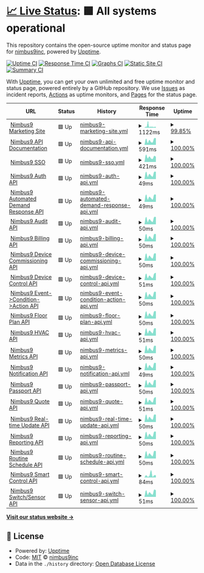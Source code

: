 # [📈 Live Status](https://nimbus9inc.github.io/api-monitor): <!--live status--> **🟩 All systems operational**

This repository contains the open-source uptime monitor and status page for [nimbus9inc](https://nimbus9inc.github.io/api-monitor), powered by [Upptime](https://github.com/upptime/upptime).

[![Uptime CI](https://github.com/nimbus9inc/api-monitor/workflows/Uptime%20CI/badge.svg)](https://github.com/nimbus9inc/api-monitor/actions?query=workflow%3A%22Uptime+CI%22)
[![Response Time CI](https://github.com/nimbus9inc/api-monitor/workflows/Response%20Time%20CI/badge.svg)](https://github.com/nimbus9inc/api-monitor/actions?query=workflow%3A%22Response+Time+CI%22)
[![Graphs CI](https://github.com/nimbus9inc/api-monitor/workflows/Graphs%20CI/badge.svg)](https://github.com/nimbus9inc/api-monitor/actions?query=workflow%3A%22Graphs+CI%22)
[![Static Site CI](https://github.com/nimbus9inc/api-monitor/workflows/Static%20Site%20CI/badge.svg)](https://github.com/nimbus9inc/api-monitor/actions?query=workflow%3A%22Static+Site+CI%22)
[![Summary CI](https://github.com/nimbus9inc/api-monitor/workflows/Summary%20CI/badge.svg)](https://github.com/nimbus9inc/api-monitor/actions?query=workflow%3A%22Summary+CI%22)

With [Upptime](https://upptime.js.org), you can get your own unlimited and free uptime monitor and status page, powered entirely by a GitHub repository. We use [Issues](https://github.com/nimbus9inc/api-monitor/issues) as incident reports, [Actions](https://github.com/nimbus9inc/api-monitor/actions) as uptime monitors, and [Pages](https://nimbus9inc.github.io/api-monitor) for the status page.

<!--start: status pages-->
<!-- This summary is generated by Upptime (https://github.com/upptime/upptime) -->
<!-- Do not edit this manually, your changes will be overwritten -->
<!-- prettier-ignore -->
| URL | Status | History | Response Time | Uptime |
| --- | ------ | ------- | ------------- | ------ |
| <img alt="" src="https://nimbus9.co/wp-content/uploads/2016/09/Widget2-150x150.png" height="13"> [Nimbus9 Marketing Site](https://nimbusnine.co) | 🟩 Up | [nimbus9-marketing-site.yml](https://github.com/nimbus9inc/api-monitor/commits/HEAD/history/nimbus9-marketing-site.yml) | <details><summary><img alt="Response time graph" src="./graphs/nimbus9-marketing-site/response-time-week.png" height="20"> 1122ms</summary><br><a href="https://status.nimbus9.io/history/nimbus9-marketing-site"><img alt="Response time 729" src="https://img.shields.io/endpoint?url=https%3A%2F%2Fraw.githubusercontent.com%2Fnimbus9inc%2Fapi-monitor%2FHEAD%2Fapi%2Fnimbus9-marketing-site%2Fresponse-time.json"></a><br><a href="https://status.nimbus9.io/history/nimbus9-marketing-site"><img alt="24-hour response time 428" src="https://img.shields.io/endpoint?url=https%3A%2F%2Fraw.githubusercontent.com%2Fnimbus9inc%2Fapi-monitor%2FHEAD%2Fapi%2Fnimbus9-marketing-site%2Fresponse-time-day.json"></a><br><a href="https://status.nimbus9.io/history/nimbus9-marketing-site"><img alt="7-day response time 1122" src="https://img.shields.io/endpoint?url=https%3A%2F%2Fraw.githubusercontent.com%2Fnimbus9inc%2Fapi-monitor%2FHEAD%2Fapi%2Fnimbus9-marketing-site%2Fresponse-time-week.json"></a><br><a href="https://status.nimbus9.io/history/nimbus9-marketing-site"><img alt="30-day response time 778" src="https://img.shields.io/endpoint?url=https%3A%2F%2Fraw.githubusercontent.com%2Fnimbus9inc%2Fapi-monitor%2FHEAD%2Fapi%2Fnimbus9-marketing-site%2Fresponse-time-month.json"></a><br><a href="https://status.nimbus9.io/history/nimbus9-marketing-site"><img alt="1-year response time 739" src="https://img.shields.io/endpoint?url=https%3A%2F%2Fraw.githubusercontent.com%2Fnimbus9inc%2Fapi-monitor%2FHEAD%2Fapi%2Fnimbus9-marketing-site%2Fresponse-time-year.json"></a></details> | <details><summary><a href="https://status.nimbus9.io/history/nimbus9-marketing-site">99.85%</a></summary><a href="https://status.nimbus9.io/history/nimbus9-marketing-site"><img alt="All-time uptime 99.58%" src="https://img.shields.io/endpoint?url=https%3A%2F%2Fraw.githubusercontent.com%2Fnimbus9inc%2Fapi-monitor%2FHEAD%2Fapi%2Fnimbus9-marketing-site%2Fuptime.json"></a><br><a href="https://status.nimbus9.io/history/nimbus9-marketing-site"><img alt="24-hour uptime 100.00%" src="https://img.shields.io/endpoint?url=https%3A%2F%2Fraw.githubusercontent.com%2Fnimbus9inc%2Fapi-monitor%2FHEAD%2Fapi%2Fnimbus9-marketing-site%2Fuptime-day.json"></a><br><a href="https://status.nimbus9.io/history/nimbus9-marketing-site"><img alt="7-day uptime 99.85%" src="https://img.shields.io/endpoint?url=https%3A%2F%2Fraw.githubusercontent.com%2Fnimbus9inc%2Fapi-monitor%2FHEAD%2Fapi%2Fnimbus9-marketing-site%2Fuptime-week.json"></a><br><a href="https://status.nimbus9.io/history/nimbus9-marketing-site"><img alt="30-day uptime 99.85%" src="https://img.shields.io/endpoint?url=https%3A%2F%2Fraw.githubusercontent.com%2Fnimbus9inc%2Fapi-monitor%2FHEAD%2Fapi%2Fnimbus9-marketing-site%2Fuptime-month.json"></a><br><a href="https://status.nimbus9.io/history/nimbus9-marketing-site"><img alt="1-year uptime 99.93%" src="https://img.shields.io/endpoint?url=https%3A%2F%2Fraw.githubusercontent.com%2Fnimbus9inc%2Fapi-monitor%2FHEAD%2Fapi%2Fnimbus9-marketing-site%2Fuptime-year.json"></a></details>
| <img alt="" src="https://admin.nimbus9.io/assets/img/nimbus9-logo.svg" height="13"> [Nimbus9 API Documentation](https://api.nimbus9.io) | 🟩 Up | [nimbus9-api-documentation.yml](https://github.com/nimbus9inc/api-monitor/commits/HEAD/history/nimbus9-api-documentation.yml) | <details><summary><img alt="Response time graph" src="./graphs/nimbus9-api-documentation/response-time-week.png" height="20"> 591ms</summary><br><a href="https://status.nimbus9.io/history/nimbus9-api-documentation"><img alt="Response time 741" src="https://img.shields.io/endpoint?url=https%3A%2F%2Fraw.githubusercontent.com%2Fnimbus9inc%2Fapi-monitor%2FHEAD%2Fapi%2Fnimbus9-api-documentation%2Fresponse-time.json"></a><br><a href="https://status.nimbus9.io/history/nimbus9-api-documentation"><img alt="24-hour response time 250" src="https://img.shields.io/endpoint?url=https%3A%2F%2Fraw.githubusercontent.com%2Fnimbus9inc%2Fapi-monitor%2FHEAD%2Fapi%2Fnimbus9-api-documentation%2Fresponse-time-day.json"></a><br><a href="https://status.nimbus9.io/history/nimbus9-api-documentation"><img alt="7-day response time 591" src="https://img.shields.io/endpoint?url=https%3A%2F%2Fraw.githubusercontent.com%2Fnimbus9inc%2Fapi-monitor%2FHEAD%2Fapi%2Fnimbus9-api-documentation%2Fresponse-time-week.json"></a><br><a href="https://status.nimbus9.io/history/nimbus9-api-documentation"><img alt="30-day response time 669" src="https://img.shields.io/endpoint?url=https%3A%2F%2Fraw.githubusercontent.com%2Fnimbus9inc%2Fapi-monitor%2FHEAD%2Fapi%2Fnimbus9-api-documentation%2Fresponse-time-month.json"></a><br><a href="https://status.nimbus9.io/history/nimbus9-api-documentation"><img alt="1-year response time 751" src="https://img.shields.io/endpoint?url=https%3A%2F%2Fraw.githubusercontent.com%2Fnimbus9inc%2Fapi-monitor%2FHEAD%2Fapi%2Fnimbus9-api-documentation%2Fresponse-time-year.json"></a></details> | <details><summary><a href="https://status.nimbus9.io/history/nimbus9-api-documentation">100.00%</a></summary><a href="https://status.nimbus9.io/history/nimbus9-api-documentation"><img alt="All-time uptime 99.89%" src="https://img.shields.io/endpoint?url=https%3A%2F%2Fraw.githubusercontent.com%2Fnimbus9inc%2Fapi-monitor%2FHEAD%2Fapi%2Fnimbus9-api-documentation%2Fuptime.json"></a><br><a href="https://status.nimbus9.io/history/nimbus9-api-documentation"><img alt="24-hour uptime 100.00%" src="https://img.shields.io/endpoint?url=https%3A%2F%2Fraw.githubusercontent.com%2Fnimbus9inc%2Fapi-monitor%2FHEAD%2Fapi%2Fnimbus9-api-documentation%2Fuptime-day.json"></a><br><a href="https://status.nimbus9.io/history/nimbus9-api-documentation"><img alt="7-day uptime 100.00%" src="https://img.shields.io/endpoint?url=https%3A%2F%2Fraw.githubusercontent.com%2Fnimbus9inc%2Fapi-monitor%2FHEAD%2Fapi%2Fnimbus9-api-documentation%2Fuptime-week.json"></a><br><a href="https://status.nimbus9.io/history/nimbus9-api-documentation"><img alt="30-day uptime 100.00%" src="https://img.shields.io/endpoint?url=https%3A%2F%2Fraw.githubusercontent.com%2Fnimbus9inc%2Fapi-monitor%2FHEAD%2Fapi%2Fnimbus9-api-documentation%2Fuptime-month.json"></a><br><a href="https://status.nimbus9.io/history/nimbus9-api-documentation"><img alt="1-year uptime 99.89%" src="https://img.shields.io/endpoint?url=https%3A%2F%2Fraw.githubusercontent.com%2Fnimbus9inc%2Fapi-monitor%2FHEAD%2Fapi%2Fnimbus9-api-documentation%2Fuptime-year.json"></a></details>
| <img alt="" src="https://admin.nimbus9.io/assets/img/nimbus9-logo.svg" height="13"> [Nimbus9 SSO](https://sso.nimbus9.io) | 🟩 Up | [nimbus9-sso.yml](https://github.com/nimbus9inc/api-monitor/commits/HEAD/history/nimbus9-sso.yml) | <details><summary><img alt="Response time graph" src="./graphs/nimbus9-sso/response-time-week.png" height="20"> 421ms</summary><br><a href="https://status.nimbus9.io/history/nimbus9-sso"><img alt="Response time 536" src="https://img.shields.io/endpoint?url=https%3A%2F%2Fraw.githubusercontent.com%2Fnimbus9inc%2Fapi-monitor%2FHEAD%2Fapi%2Fnimbus9-sso%2Fresponse-time.json"></a><br><a href="https://status.nimbus9.io/history/nimbus9-sso"><img alt="24-hour response time 190" src="https://img.shields.io/endpoint?url=https%3A%2F%2Fraw.githubusercontent.com%2Fnimbus9inc%2Fapi-monitor%2FHEAD%2Fapi%2Fnimbus9-sso%2Fresponse-time-day.json"></a><br><a href="https://status.nimbus9.io/history/nimbus9-sso"><img alt="7-day response time 421" src="https://img.shields.io/endpoint?url=https%3A%2F%2Fraw.githubusercontent.com%2Fnimbus9inc%2Fapi-monitor%2FHEAD%2Fapi%2Fnimbus9-sso%2Fresponse-time-week.json"></a><br><a href="https://status.nimbus9.io/history/nimbus9-sso"><img alt="30-day response time 533" src="https://img.shields.io/endpoint?url=https%3A%2F%2Fraw.githubusercontent.com%2Fnimbus9inc%2Fapi-monitor%2FHEAD%2Fapi%2Fnimbus9-sso%2Fresponse-time-month.json"></a><br><a href="https://status.nimbus9.io/history/nimbus9-sso"><img alt="1-year response time 543" src="https://img.shields.io/endpoint?url=https%3A%2F%2Fraw.githubusercontent.com%2Fnimbus9inc%2Fapi-monitor%2FHEAD%2Fapi%2Fnimbus9-sso%2Fresponse-time-year.json"></a></details> | <details><summary><a href="https://status.nimbus9.io/history/nimbus9-sso">100.00%</a></summary><a href="https://status.nimbus9.io/history/nimbus9-sso"><img alt="All-time uptime 99.89%" src="https://img.shields.io/endpoint?url=https%3A%2F%2Fraw.githubusercontent.com%2Fnimbus9inc%2Fapi-monitor%2FHEAD%2Fapi%2Fnimbus9-sso%2Fuptime.json"></a><br><a href="https://status.nimbus9.io/history/nimbus9-sso"><img alt="24-hour uptime 100.00%" src="https://img.shields.io/endpoint?url=https%3A%2F%2Fraw.githubusercontent.com%2Fnimbus9inc%2Fapi-monitor%2FHEAD%2Fapi%2Fnimbus9-sso%2Fuptime-day.json"></a><br><a href="https://status.nimbus9.io/history/nimbus9-sso"><img alt="7-day uptime 100.00%" src="https://img.shields.io/endpoint?url=https%3A%2F%2Fraw.githubusercontent.com%2Fnimbus9inc%2Fapi-monitor%2FHEAD%2Fapi%2Fnimbus9-sso%2Fuptime-week.json"></a><br><a href="https://status.nimbus9.io/history/nimbus9-sso"><img alt="30-day uptime 100.00%" src="https://img.shields.io/endpoint?url=https%3A%2F%2Fraw.githubusercontent.com%2Fnimbus9inc%2Fapi-monitor%2FHEAD%2Fapi%2Fnimbus9-sso%2Fuptime-month.json"></a><br><a href="https://status.nimbus9.io/history/nimbus9-sso"><img alt="1-year uptime 99.89%" src="https://img.shields.io/endpoint?url=https%3A%2F%2Fraw.githubusercontent.com%2Fnimbus9inc%2Fapi-monitor%2FHEAD%2Fapi%2Fnimbus9-sso%2Fuptime-year.json"></a></details>
| <img alt="" src="https://admin.nimbus9.io/assets/img/nimbus9-logo.svg" height="13"> [Nimbus9 Auth API](https://api.nimbus9.io/v2/auth/health) | 🟩 Up | [nimbus9-auth-api.yml](https://github.com/nimbus9inc/api-monitor/commits/HEAD/history/nimbus9-auth-api.yml) | <details><summary><img alt="Response time graph" src="./graphs/nimbus9-auth-api/response-time-week.png" height="20"> 49ms</summary><br><a href="https://status.nimbus9.io/history/nimbus9-auth-api"><img alt="Response time 125" src="https://img.shields.io/endpoint?url=https%3A%2F%2Fraw.githubusercontent.com%2Fnimbus9inc%2Fapi-monitor%2FHEAD%2Fapi%2Fnimbus9-auth-api%2Fresponse-time.json"></a><br><a href="https://status.nimbus9.io/history/nimbus9-auth-api"><img alt="24-hour response time 24" src="https://img.shields.io/endpoint?url=https%3A%2F%2Fraw.githubusercontent.com%2Fnimbus9inc%2Fapi-monitor%2FHEAD%2Fapi%2Fnimbus9-auth-api%2Fresponse-time-day.json"></a><br><a href="https://status.nimbus9.io/history/nimbus9-auth-api"><img alt="7-day response time 49" src="https://img.shields.io/endpoint?url=https%3A%2F%2Fraw.githubusercontent.com%2Fnimbus9inc%2Fapi-monitor%2FHEAD%2Fapi%2Fnimbus9-auth-api%2Fresponse-time-week.json"></a><br><a href="https://status.nimbus9.io/history/nimbus9-auth-api"><img alt="30-day response time 57" src="https://img.shields.io/endpoint?url=https%3A%2F%2Fraw.githubusercontent.com%2Fnimbus9inc%2Fapi-monitor%2FHEAD%2Fapi%2Fnimbus9-auth-api%2Fresponse-time-month.json"></a><br><a href="https://status.nimbus9.io/history/nimbus9-auth-api"><img alt="1-year response time 81" src="https://img.shields.io/endpoint?url=https%3A%2F%2Fraw.githubusercontent.com%2Fnimbus9inc%2Fapi-monitor%2FHEAD%2Fapi%2Fnimbus9-auth-api%2Fresponse-time-year.json"></a></details> | <details><summary><a href="https://status.nimbus9.io/history/nimbus9-auth-api">100.00%</a></summary><a href="https://status.nimbus9.io/history/nimbus9-auth-api"><img alt="All-time uptime 99.89%" src="https://img.shields.io/endpoint?url=https%3A%2F%2Fraw.githubusercontent.com%2Fnimbus9inc%2Fapi-monitor%2FHEAD%2Fapi%2Fnimbus9-auth-api%2Fuptime.json"></a><br><a href="https://status.nimbus9.io/history/nimbus9-auth-api"><img alt="24-hour uptime 100.00%" src="https://img.shields.io/endpoint?url=https%3A%2F%2Fraw.githubusercontent.com%2Fnimbus9inc%2Fapi-monitor%2FHEAD%2Fapi%2Fnimbus9-auth-api%2Fuptime-day.json"></a><br><a href="https://status.nimbus9.io/history/nimbus9-auth-api"><img alt="7-day uptime 100.00%" src="https://img.shields.io/endpoint?url=https%3A%2F%2Fraw.githubusercontent.com%2Fnimbus9inc%2Fapi-monitor%2FHEAD%2Fapi%2Fnimbus9-auth-api%2Fuptime-week.json"></a><br><a href="https://status.nimbus9.io/history/nimbus9-auth-api"><img alt="30-day uptime 100.00%" src="https://img.shields.io/endpoint?url=https%3A%2F%2Fraw.githubusercontent.com%2Fnimbus9inc%2Fapi-monitor%2FHEAD%2Fapi%2Fnimbus9-auth-api%2Fuptime-month.json"></a><br><a href="https://status.nimbus9.io/history/nimbus9-auth-api"><img alt="1-year uptime 99.89%" src="https://img.shields.io/endpoint?url=https%3A%2F%2Fraw.githubusercontent.com%2Fnimbus9inc%2Fapi-monitor%2FHEAD%2Fapi%2Fnimbus9-auth-api%2Fuptime-year.json"></a></details>
| <img alt="" src="https://admin.nimbus9.io/assets/img/nimbus9-logo.svg" height="13"> [Nimbus9 Automated Demand Response API](https://api.nimbus9.io/v2/adr/health) | 🟩 Up | [nimbus9-automated-demand-response-api.yml](https://github.com/nimbus9inc/api-monitor/commits/HEAD/history/nimbus9-automated-demand-response-api.yml) | <details><summary><img alt="Response time graph" src="./graphs/nimbus9-automated-demand-response-api/response-time-week.png" height="20"> 49ms</summary><br><a href="https://status.nimbus9.io/history/nimbus9-automated-demand-response-api"><img alt="Response time 64" src="https://img.shields.io/endpoint?url=https%3A%2F%2Fraw.githubusercontent.com%2Fnimbus9inc%2Fapi-monitor%2FHEAD%2Fapi%2Fnimbus9-automated-demand-response-api%2Fresponse-time.json"></a><br><a href="https://status.nimbus9.io/history/nimbus9-automated-demand-response-api"><img alt="24-hour response time 25" src="https://img.shields.io/endpoint?url=https%3A%2F%2Fraw.githubusercontent.com%2Fnimbus9inc%2Fapi-monitor%2FHEAD%2Fapi%2Fnimbus9-automated-demand-response-api%2Fresponse-time-day.json"></a><br><a href="https://status.nimbus9.io/history/nimbus9-automated-demand-response-api"><img alt="7-day response time 49" src="https://img.shields.io/endpoint?url=https%3A%2F%2Fraw.githubusercontent.com%2Fnimbus9inc%2Fapi-monitor%2FHEAD%2Fapi%2Fnimbus9-automated-demand-response-api%2Fresponse-time-week.json"></a><br><a href="https://status.nimbus9.io/history/nimbus9-automated-demand-response-api"><img alt="30-day response time 57" src="https://img.shields.io/endpoint?url=https%3A%2F%2Fraw.githubusercontent.com%2Fnimbus9inc%2Fapi-monitor%2FHEAD%2Fapi%2Fnimbus9-automated-demand-response-api%2Fresponse-time-month.json"></a><br><a href="https://status.nimbus9.io/history/nimbus9-automated-demand-response-api"><img alt="1-year response time 64" src="https://img.shields.io/endpoint?url=https%3A%2F%2Fraw.githubusercontent.com%2Fnimbus9inc%2Fapi-monitor%2FHEAD%2Fapi%2Fnimbus9-automated-demand-response-api%2Fresponse-time-year.json"></a></details> | <details><summary><a href="https://status.nimbus9.io/history/nimbus9-automated-demand-response-api">100.00%</a></summary><a href="https://status.nimbus9.io/history/nimbus9-automated-demand-response-api"><img alt="All-time uptime 99.89%" src="https://img.shields.io/endpoint?url=https%3A%2F%2Fraw.githubusercontent.com%2Fnimbus9inc%2Fapi-monitor%2FHEAD%2Fapi%2Fnimbus9-automated-demand-response-api%2Fuptime.json"></a><br><a href="https://status.nimbus9.io/history/nimbus9-automated-demand-response-api"><img alt="24-hour uptime 100.00%" src="https://img.shields.io/endpoint?url=https%3A%2F%2Fraw.githubusercontent.com%2Fnimbus9inc%2Fapi-monitor%2FHEAD%2Fapi%2Fnimbus9-automated-demand-response-api%2Fuptime-day.json"></a><br><a href="https://status.nimbus9.io/history/nimbus9-automated-demand-response-api"><img alt="7-day uptime 100.00%" src="https://img.shields.io/endpoint?url=https%3A%2F%2Fraw.githubusercontent.com%2Fnimbus9inc%2Fapi-monitor%2FHEAD%2Fapi%2Fnimbus9-automated-demand-response-api%2Fuptime-week.json"></a><br><a href="https://status.nimbus9.io/history/nimbus9-automated-demand-response-api"><img alt="30-day uptime 100.00%" src="https://img.shields.io/endpoint?url=https%3A%2F%2Fraw.githubusercontent.com%2Fnimbus9inc%2Fapi-monitor%2FHEAD%2Fapi%2Fnimbus9-automated-demand-response-api%2Fuptime-month.json"></a><br><a href="https://status.nimbus9.io/history/nimbus9-automated-demand-response-api"><img alt="1-year uptime 99.89%" src="https://img.shields.io/endpoint?url=https%3A%2F%2Fraw.githubusercontent.com%2Fnimbus9inc%2Fapi-monitor%2FHEAD%2Fapi%2Fnimbus9-automated-demand-response-api%2Fuptime-year.json"></a></details>
| <img alt="" src="https://admin.nimbus9.io/assets/img/nimbus9-logo.svg" height="13"> [Nimbus9 Audit API](https://api.nimbus9.io/v2/audit/health) | 🟩 Up | [nimbus9-audit-api.yml](https://github.com/nimbus9inc/api-monitor/commits/HEAD/history/nimbus9-audit-api.yml) | <details><summary><img alt="Response time graph" src="./graphs/nimbus9-audit-api/response-time-week.png" height="20"> 50ms</summary><br><a href="https://status.nimbus9.io/history/nimbus9-audit-api"><img alt="Response time 64" src="https://img.shields.io/endpoint?url=https%3A%2F%2Fraw.githubusercontent.com%2Fnimbus9inc%2Fapi-monitor%2FHEAD%2Fapi%2Fnimbus9-audit-api%2Fresponse-time.json"></a><br><a href="https://status.nimbus9.io/history/nimbus9-audit-api"><img alt="24-hour response time 25" src="https://img.shields.io/endpoint?url=https%3A%2F%2Fraw.githubusercontent.com%2Fnimbus9inc%2Fapi-monitor%2FHEAD%2Fapi%2Fnimbus9-audit-api%2Fresponse-time-day.json"></a><br><a href="https://status.nimbus9.io/history/nimbus9-audit-api"><img alt="7-day response time 50" src="https://img.shields.io/endpoint?url=https%3A%2F%2Fraw.githubusercontent.com%2Fnimbus9inc%2Fapi-monitor%2FHEAD%2Fapi%2Fnimbus9-audit-api%2Fresponse-time-week.json"></a><br><a href="https://status.nimbus9.io/history/nimbus9-audit-api"><img alt="30-day response time 57" src="https://img.shields.io/endpoint?url=https%3A%2F%2Fraw.githubusercontent.com%2Fnimbus9inc%2Fapi-monitor%2FHEAD%2Fapi%2Fnimbus9-audit-api%2Fresponse-time-month.json"></a><br><a href="https://status.nimbus9.io/history/nimbus9-audit-api"><img alt="1-year response time 64" src="https://img.shields.io/endpoint?url=https%3A%2F%2Fraw.githubusercontent.com%2Fnimbus9inc%2Fapi-monitor%2FHEAD%2Fapi%2Fnimbus9-audit-api%2Fresponse-time-year.json"></a></details> | <details><summary><a href="https://status.nimbus9.io/history/nimbus9-audit-api">100.00%</a></summary><a href="https://status.nimbus9.io/history/nimbus9-audit-api"><img alt="All-time uptime 99.89%" src="https://img.shields.io/endpoint?url=https%3A%2F%2Fraw.githubusercontent.com%2Fnimbus9inc%2Fapi-monitor%2FHEAD%2Fapi%2Fnimbus9-audit-api%2Fuptime.json"></a><br><a href="https://status.nimbus9.io/history/nimbus9-audit-api"><img alt="24-hour uptime 100.00%" src="https://img.shields.io/endpoint?url=https%3A%2F%2Fraw.githubusercontent.com%2Fnimbus9inc%2Fapi-monitor%2FHEAD%2Fapi%2Fnimbus9-audit-api%2Fuptime-day.json"></a><br><a href="https://status.nimbus9.io/history/nimbus9-audit-api"><img alt="7-day uptime 100.00%" src="https://img.shields.io/endpoint?url=https%3A%2F%2Fraw.githubusercontent.com%2Fnimbus9inc%2Fapi-monitor%2FHEAD%2Fapi%2Fnimbus9-audit-api%2Fuptime-week.json"></a><br><a href="https://status.nimbus9.io/history/nimbus9-audit-api"><img alt="30-day uptime 100.00%" src="https://img.shields.io/endpoint?url=https%3A%2F%2Fraw.githubusercontent.com%2Fnimbus9inc%2Fapi-monitor%2FHEAD%2Fapi%2Fnimbus9-audit-api%2Fuptime-month.json"></a><br><a href="https://status.nimbus9.io/history/nimbus9-audit-api"><img alt="1-year uptime 99.89%" src="https://img.shields.io/endpoint?url=https%3A%2F%2Fraw.githubusercontent.com%2Fnimbus9inc%2Fapi-monitor%2FHEAD%2Fapi%2Fnimbus9-audit-api%2Fuptime-year.json"></a></details>
| <img alt="" src="https://admin.nimbus9.io/assets/img/nimbus9-logo.svg" height="13"> [Nimbus9 Billing API](https://api.nimbus9.io/v2/billing/health) | 🟩 Up | [nimbus9-billing-api.yml](https://github.com/nimbus9inc/api-monitor/commits/HEAD/history/nimbus9-billing-api.yml) | <details><summary><img alt="Response time graph" src="./graphs/nimbus9-billing-api/response-time-week.png" height="20"> 50ms</summary><br><a href="https://status.nimbus9.io/history/nimbus9-billing-api"><img alt="Response time 64" src="https://img.shields.io/endpoint?url=https%3A%2F%2Fraw.githubusercontent.com%2Fnimbus9inc%2Fapi-monitor%2FHEAD%2Fapi%2Fnimbus9-billing-api%2Fresponse-time.json"></a><br><a href="https://status.nimbus9.io/history/nimbus9-billing-api"><img alt="24-hour response time 25" src="https://img.shields.io/endpoint?url=https%3A%2F%2Fraw.githubusercontent.com%2Fnimbus9inc%2Fapi-monitor%2FHEAD%2Fapi%2Fnimbus9-billing-api%2Fresponse-time-day.json"></a><br><a href="https://status.nimbus9.io/history/nimbus9-billing-api"><img alt="7-day response time 50" src="https://img.shields.io/endpoint?url=https%3A%2F%2Fraw.githubusercontent.com%2Fnimbus9inc%2Fapi-monitor%2FHEAD%2Fapi%2Fnimbus9-billing-api%2Fresponse-time-week.json"></a><br><a href="https://status.nimbus9.io/history/nimbus9-billing-api"><img alt="30-day response time 57" src="https://img.shields.io/endpoint?url=https%3A%2F%2Fraw.githubusercontent.com%2Fnimbus9inc%2Fapi-monitor%2FHEAD%2Fapi%2Fnimbus9-billing-api%2Fresponse-time-month.json"></a><br><a href="https://status.nimbus9.io/history/nimbus9-billing-api"><img alt="1-year response time 64" src="https://img.shields.io/endpoint?url=https%3A%2F%2Fraw.githubusercontent.com%2Fnimbus9inc%2Fapi-monitor%2FHEAD%2Fapi%2Fnimbus9-billing-api%2Fresponse-time-year.json"></a></details> | <details><summary><a href="https://status.nimbus9.io/history/nimbus9-billing-api">100.00%</a></summary><a href="https://status.nimbus9.io/history/nimbus9-billing-api"><img alt="All-time uptime 99.89%" src="https://img.shields.io/endpoint?url=https%3A%2F%2Fraw.githubusercontent.com%2Fnimbus9inc%2Fapi-monitor%2FHEAD%2Fapi%2Fnimbus9-billing-api%2Fuptime.json"></a><br><a href="https://status.nimbus9.io/history/nimbus9-billing-api"><img alt="24-hour uptime 100.00%" src="https://img.shields.io/endpoint?url=https%3A%2F%2Fraw.githubusercontent.com%2Fnimbus9inc%2Fapi-monitor%2FHEAD%2Fapi%2Fnimbus9-billing-api%2Fuptime-day.json"></a><br><a href="https://status.nimbus9.io/history/nimbus9-billing-api"><img alt="7-day uptime 100.00%" src="https://img.shields.io/endpoint?url=https%3A%2F%2Fraw.githubusercontent.com%2Fnimbus9inc%2Fapi-monitor%2FHEAD%2Fapi%2Fnimbus9-billing-api%2Fuptime-week.json"></a><br><a href="https://status.nimbus9.io/history/nimbus9-billing-api"><img alt="30-day uptime 100.00%" src="https://img.shields.io/endpoint?url=https%3A%2F%2Fraw.githubusercontent.com%2Fnimbus9inc%2Fapi-monitor%2FHEAD%2Fapi%2Fnimbus9-billing-api%2Fuptime-month.json"></a><br><a href="https://status.nimbus9.io/history/nimbus9-billing-api"><img alt="1-year uptime 99.89%" src="https://img.shields.io/endpoint?url=https%3A%2F%2Fraw.githubusercontent.com%2Fnimbus9inc%2Fapi-monitor%2FHEAD%2Fapi%2Fnimbus9-billing-api%2Fuptime-year.json"></a></details>
| <img alt="" src="https://admin.nimbus9.io/assets/img/nimbus9-logo.svg" height="13"> [Nimbus9 Device Commissioning API](https://api.nimbus9.io/v2/commission/health) | 🟩 Up | [nimbus9-device-commissioning-api.yml](https://github.com/nimbus9inc/api-monitor/commits/HEAD/history/nimbus9-device-commissioning-api.yml) | <details><summary><img alt="Response time graph" src="./graphs/nimbus9-device-commissioning-api/response-time-week.png" height="20"> 50ms</summary><br><a href="https://status.nimbus9.io/history/nimbus9-device-commissioning-api"><img alt="Response time 64" src="https://img.shields.io/endpoint?url=https%3A%2F%2Fraw.githubusercontent.com%2Fnimbus9inc%2Fapi-monitor%2FHEAD%2Fapi%2Fnimbus9-device-commissioning-api%2Fresponse-time.json"></a><br><a href="https://status.nimbus9.io/history/nimbus9-device-commissioning-api"><img alt="24-hour response time 27" src="https://img.shields.io/endpoint?url=https%3A%2F%2Fraw.githubusercontent.com%2Fnimbus9inc%2Fapi-monitor%2FHEAD%2Fapi%2Fnimbus9-device-commissioning-api%2Fresponse-time-day.json"></a><br><a href="https://status.nimbus9.io/history/nimbus9-device-commissioning-api"><img alt="7-day response time 50" src="https://img.shields.io/endpoint?url=https%3A%2F%2Fraw.githubusercontent.com%2Fnimbus9inc%2Fapi-monitor%2FHEAD%2Fapi%2Fnimbus9-device-commissioning-api%2Fresponse-time-week.json"></a><br><a href="https://status.nimbus9.io/history/nimbus9-device-commissioning-api"><img alt="30-day response time 57" src="https://img.shields.io/endpoint?url=https%3A%2F%2Fraw.githubusercontent.com%2Fnimbus9inc%2Fapi-monitor%2FHEAD%2Fapi%2Fnimbus9-device-commissioning-api%2Fresponse-time-month.json"></a><br><a href="https://status.nimbus9.io/history/nimbus9-device-commissioning-api"><img alt="1-year response time 64" src="https://img.shields.io/endpoint?url=https%3A%2F%2Fraw.githubusercontent.com%2Fnimbus9inc%2Fapi-monitor%2FHEAD%2Fapi%2Fnimbus9-device-commissioning-api%2Fresponse-time-year.json"></a></details> | <details><summary><a href="https://status.nimbus9.io/history/nimbus9-device-commissioning-api">100.00%</a></summary><a href="https://status.nimbus9.io/history/nimbus9-device-commissioning-api"><img alt="All-time uptime 99.89%" src="https://img.shields.io/endpoint?url=https%3A%2F%2Fraw.githubusercontent.com%2Fnimbus9inc%2Fapi-monitor%2FHEAD%2Fapi%2Fnimbus9-device-commissioning-api%2Fuptime.json"></a><br><a href="https://status.nimbus9.io/history/nimbus9-device-commissioning-api"><img alt="24-hour uptime 100.00%" src="https://img.shields.io/endpoint?url=https%3A%2F%2Fraw.githubusercontent.com%2Fnimbus9inc%2Fapi-monitor%2FHEAD%2Fapi%2Fnimbus9-device-commissioning-api%2Fuptime-day.json"></a><br><a href="https://status.nimbus9.io/history/nimbus9-device-commissioning-api"><img alt="7-day uptime 100.00%" src="https://img.shields.io/endpoint?url=https%3A%2F%2Fraw.githubusercontent.com%2Fnimbus9inc%2Fapi-monitor%2FHEAD%2Fapi%2Fnimbus9-device-commissioning-api%2Fuptime-week.json"></a><br><a href="https://status.nimbus9.io/history/nimbus9-device-commissioning-api"><img alt="30-day uptime 100.00%" src="https://img.shields.io/endpoint?url=https%3A%2F%2Fraw.githubusercontent.com%2Fnimbus9inc%2Fapi-monitor%2FHEAD%2Fapi%2Fnimbus9-device-commissioning-api%2Fuptime-month.json"></a><br><a href="https://status.nimbus9.io/history/nimbus9-device-commissioning-api"><img alt="1-year uptime 99.89%" src="https://img.shields.io/endpoint?url=https%3A%2F%2Fraw.githubusercontent.com%2Fnimbus9inc%2Fapi-monitor%2FHEAD%2Fapi%2Fnimbus9-device-commissioning-api%2Fuptime-year.json"></a></details>
| <img alt="" src="https://admin.nimbus9.io/assets/img/nimbus9-logo.svg" height="13"> [Nimbus9 Device Control API](https://api.nimbus9.io/v2/control/health) | 🟩 Up | [nimbus9-device-control-api.yml](https://github.com/nimbus9inc/api-monitor/commits/HEAD/history/nimbus9-device-control-api.yml) | <details><summary><img alt="Response time graph" src="./graphs/nimbus9-device-control-api/response-time-week.png" height="20"> 51ms</summary><br><a href="https://status.nimbus9.io/history/nimbus9-device-control-api"><img alt="Response time 64" src="https://img.shields.io/endpoint?url=https%3A%2F%2Fraw.githubusercontent.com%2Fnimbus9inc%2Fapi-monitor%2FHEAD%2Fapi%2Fnimbus9-device-control-api%2Fresponse-time.json"></a><br><a href="https://status.nimbus9.io/history/nimbus9-device-control-api"><img alt="24-hour response time 24" src="https://img.shields.io/endpoint?url=https%3A%2F%2Fraw.githubusercontent.com%2Fnimbus9inc%2Fapi-monitor%2FHEAD%2Fapi%2Fnimbus9-device-control-api%2Fresponse-time-day.json"></a><br><a href="https://status.nimbus9.io/history/nimbus9-device-control-api"><img alt="7-day response time 51" src="https://img.shields.io/endpoint?url=https%3A%2F%2Fraw.githubusercontent.com%2Fnimbus9inc%2Fapi-monitor%2FHEAD%2Fapi%2Fnimbus9-device-control-api%2Fresponse-time-week.json"></a><br><a href="https://status.nimbus9.io/history/nimbus9-device-control-api"><img alt="30-day response time 57" src="https://img.shields.io/endpoint?url=https%3A%2F%2Fraw.githubusercontent.com%2Fnimbus9inc%2Fapi-monitor%2FHEAD%2Fapi%2Fnimbus9-device-control-api%2Fresponse-time-month.json"></a><br><a href="https://status.nimbus9.io/history/nimbus9-device-control-api"><img alt="1-year response time 64" src="https://img.shields.io/endpoint?url=https%3A%2F%2Fraw.githubusercontent.com%2Fnimbus9inc%2Fapi-monitor%2FHEAD%2Fapi%2Fnimbus9-device-control-api%2Fresponse-time-year.json"></a></details> | <details><summary><a href="https://status.nimbus9.io/history/nimbus9-device-control-api">100.00%</a></summary><a href="https://status.nimbus9.io/history/nimbus9-device-control-api"><img alt="All-time uptime 99.89%" src="https://img.shields.io/endpoint?url=https%3A%2F%2Fraw.githubusercontent.com%2Fnimbus9inc%2Fapi-monitor%2FHEAD%2Fapi%2Fnimbus9-device-control-api%2Fuptime.json"></a><br><a href="https://status.nimbus9.io/history/nimbus9-device-control-api"><img alt="24-hour uptime 100.00%" src="https://img.shields.io/endpoint?url=https%3A%2F%2Fraw.githubusercontent.com%2Fnimbus9inc%2Fapi-monitor%2FHEAD%2Fapi%2Fnimbus9-device-control-api%2Fuptime-day.json"></a><br><a href="https://status.nimbus9.io/history/nimbus9-device-control-api"><img alt="7-day uptime 100.00%" src="https://img.shields.io/endpoint?url=https%3A%2F%2Fraw.githubusercontent.com%2Fnimbus9inc%2Fapi-monitor%2FHEAD%2Fapi%2Fnimbus9-device-control-api%2Fuptime-week.json"></a><br><a href="https://status.nimbus9.io/history/nimbus9-device-control-api"><img alt="30-day uptime 100.00%" src="https://img.shields.io/endpoint?url=https%3A%2F%2Fraw.githubusercontent.com%2Fnimbus9inc%2Fapi-monitor%2FHEAD%2Fapi%2Fnimbus9-device-control-api%2Fuptime-month.json"></a><br><a href="https://status.nimbus9.io/history/nimbus9-device-control-api"><img alt="1-year uptime 99.89%" src="https://img.shields.io/endpoint?url=https%3A%2F%2Fraw.githubusercontent.com%2Fnimbus9inc%2Fapi-monitor%2FHEAD%2Fapi%2Fnimbus9-device-control-api%2Fuptime-year.json"></a></details>
| <img alt="" src="https://admin.nimbus9.io/assets/img/nimbus9-logo.svg" height="13"> [Nimbus9 Event->Condition->Action API](https://api.nimbus9.io/v2/eca/health) | 🟩 Up | [nimbus9-event-condition-action-api.yml](https://github.com/nimbus9inc/api-monitor/commits/HEAD/history/nimbus9-event-condition-action-api.yml) | <details><summary><img alt="Response time graph" src="./graphs/nimbus9-event-condition-action-api/response-time-week.png" height="20"> 50ms</summary><br><a href="https://status.nimbus9.io/history/nimbus9-event-condition-action-api"><img alt="Response time 64" src="https://img.shields.io/endpoint?url=https%3A%2F%2Fraw.githubusercontent.com%2Fnimbus9inc%2Fapi-monitor%2FHEAD%2Fapi%2Fnimbus9-event-condition-action-api%2Fresponse-time.json"></a><br><a href="https://status.nimbus9.io/history/nimbus9-event-condition-action-api"><img alt="24-hour response time 25" src="https://img.shields.io/endpoint?url=https%3A%2F%2Fraw.githubusercontent.com%2Fnimbus9inc%2Fapi-monitor%2FHEAD%2Fapi%2Fnimbus9-event-condition-action-api%2Fresponse-time-day.json"></a><br><a href="https://status.nimbus9.io/history/nimbus9-event-condition-action-api"><img alt="7-day response time 50" src="https://img.shields.io/endpoint?url=https%3A%2F%2Fraw.githubusercontent.com%2Fnimbus9inc%2Fapi-monitor%2FHEAD%2Fapi%2Fnimbus9-event-condition-action-api%2Fresponse-time-week.json"></a><br><a href="https://status.nimbus9.io/history/nimbus9-event-condition-action-api"><img alt="30-day response time 57" src="https://img.shields.io/endpoint?url=https%3A%2F%2Fraw.githubusercontent.com%2Fnimbus9inc%2Fapi-monitor%2FHEAD%2Fapi%2Fnimbus9-event-condition-action-api%2Fresponse-time-month.json"></a><br><a href="https://status.nimbus9.io/history/nimbus9-event-condition-action-api"><img alt="1-year response time 64" src="https://img.shields.io/endpoint?url=https%3A%2F%2Fraw.githubusercontent.com%2Fnimbus9inc%2Fapi-monitor%2FHEAD%2Fapi%2Fnimbus9-event-condition-action-api%2Fresponse-time-year.json"></a></details> | <details><summary><a href="https://status.nimbus9.io/history/nimbus9-event-condition-action-api">100.00%</a></summary><a href="https://status.nimbus9.io/history/nimbus9-event-condition-action-api"><img alt="All-time uptime 99.89%" src="https://img.shields.io/endpoint?url=https%3A%2F%2Fraw.githubusercontent.com%2Fnimbus9inc%2Fapi-monitor%2FHEAD%2Fapi%2Fnimbus9-event-condition-action-api%2Fuptime.json"></a><br><a href="https://status.nimbus9.io/history/nimbus9-event-condition-action-api"><img alt="24-hour uptime 100.00%" src="https://img.shields.io/endpoint?url=https%3A%2F%2Fraw.githubusercontent.com%2Fnimbus9inc%2Fapi-monitor%2FHEAD%2Fapi%2Fnimbus9-event-condition-action-api%2Fuptime-day.json"></a><br><a href="https://status.nimbus9.io/history/nimbus9-event-condition-action-api"><img alt="7-day uptime 100.00%" src="https://img.shields.io/endpoint?url=https%3A%2F%2Fraw.githubusercontent.com%2Fnimbus9inc%2Fapi-monitor%2FHEAD%2Fapi%2Fnimbus9-event-condition-action-api%2Fuptime-week.json"></a><br><a href="https://status.nimbus9.io/history/nimbus9-event-condition-action-api"><img alt="30-day uptime 100.00%" src="https://img.shields.io/endpoint?url=https%3A%2F%2Fraw.githubusercontent.com%2Fnimbus9inc%2Fapi-monitor%2FHEAD%2Fapi%2Fnimbus9-event-condition-action-api%2Fuptime-month.json"></a><br><a href="https://status.nimbus9.io/history/nimbus9-event-condition-action-api"><img alt="1-year uptime 99.89%" src="https://img.shields.io/endpoint?url=https%3A%2F%2Fraw.githubusercontent.com%2Fnimbus9inc%2Fapi-monitor%2FHEAD%2Fapi%2Fnimbus9-event-condition-action-api%2Fuptime-year.json"></a></details>
| <img alt="" src="https://admin.nimbus9.io/assets/img/nimbus9-logo.svg" height="13"> [Nimbus9 Floor Plan API](https://api.nimbus9.io/v2/floor-plan/health) | 🟩 Up | [nimbus9-floor-plan-api.yml](https://github.com/nimbus9inc/api-monitor/commits/HEAD/history/nimbus9-floor-plan-api.yml) | <details><summary><img alt="Response time graph" src="./graphs/nimbus9-floor-plan-api/response-time-week.png" height="20"> 50ms</summary><br><a href="https://status.nimbus9.io/history/nimbus9-floor-plan-api"><img alt="Response time 64" src="https://img.shields.io/endpoint?url=https%3A%2F%2Fraw.githubusercontent.com%2Fnimbus9inc%2Fapi-monitor%2FHEAD%2Fapi%2Fnimbus9-floor-plan-api%2Fresponse-time.json"></a><br><a href="https://status.nimbus9.io/history/nimbus9-floor-plan-api"><img alt="24-hour response time 25" src="https://img.shields.io/endpoint?url=https%3A%2F%2Fraw.githubusercontent.com%2Fnimbus9inc%2Fapi-monitor%2FHEAD%2Fapi%2Fnimbus9-floor-plan-api%2Fresponse-time-day.json"></a><br><a href="https://status.nimbus9.io/history/nimbus9-floor-plan-api"><img alt="7-day response time 50" src="https://img.shields.io/endpoint?url=https%3A%2F%2Fraw.githubusercontent.com%2Fnimbus9inc%2Fapi-monitor%2FHEAD%2Fapi%2Fnimbus9-floor-plan-api%2Fresponse-time-week.json"></a><br><a href="https://status.nimbus9.io/history/nimbus9-floor-plan-api"><img alt="30-day response time 57" src="https://img.shields.io/endpoint?url=https%3A%2F%2Fraw.githubusercontent.com%2Fnimbus9inc%2Fapi-monitor%2FHEAD%2Fapi%2Fnimbus9-floor-plan-api%2Fresponse-time-month.json"></a><br><a href="https://status.nimbus9.io/history/nimbus9-floor-plan-api"><img alt="1-year response time 64" src="https://img.shields.io/endpoint?url=https%3A%2F%2Fraw.githubusercontent.com%2Fnimbus9inc%2Fapi-monitor%2FHEAD%2Fapi%2Fnimbus9-floor-plan-api%2Fresponse-time-year.json"></a></details> | <details><summary><a href="https://status.nimbus9.io/history/nimbus9-floor-plan-api">100.00%</a></summary><a href="https://status.nimbus9.io/history/nimbus9-floor-plan-api"><img alt="All-time uptime 99.89%" src="https://img.shields.io/endpoint?url=https%3A%2F%2Fraw.githubusercontent.com%2Fnimbus9inc%2Fapi-monitor%2FHEAD%2Fapi%2Fnimbus9-floor-plan-api%2Fuptime.json"></a><br><a href="https://status.nimbus9.io/history/nimbus9-floor-plan-api"><img alt="24-hour uptime 100.00%" src="https://img.shields.io/endpoint?url=https%3A%2F%2Fraw.githubusercontent.com%2Fnimbus9inc%2Fapi-monitor%2FHEAD%2Fapi%2Fnimbus9-floor-plan-api%2Fuptime-day.json"></a><br><a href="https://status.nimbus9.io/history/nimbus9-floor-plan-api"><img alt="7-day uptime 100.00%" src="https://img.shields.io/endpoint?url=https%3A%2F%2Fraw.githubusercontent.com%2Fnimbus9inc%2Fapi-monitor%2FHEAD%2Fapi%2Fnimbus9-floor-plan-api%2Fuptime-week.json"></a><br><a href="https://status.nimbus9.io/history/nimbus9-floor-plan-api"><img alt="30-day uptime 100.00%" src="https://img.shields.io/endpoint?url=https%3A%2F%2Fraw.githubusercontent.com%2Fnimbus9inc%2Fapi-monitor%2FHEAD%2Fapi%2Fnimbus9-floor-plan-api%2Fuptime-month.json"></a><br><a href="https://status.nimbus9.io/history/nimbus9-floor-plan-api"><img alt="1-year uptime 99.89%" src="https://img.shields.io/endpoint?url=https%3A%2F%2Fraw.githubusercontent.com%2Fnimbus9inc%2Fapi-monitor%2FHEAD%2Fapi%2Fnimbus9-floor-plan-api%2Fuptime-year.json"></a></details>
| <img alt="" src="https://admin.nimbus9.io/assets/img/nimbus9-logo.svg" height="13"> [Nimbus9 HVAC API](https://api.nimbus9.io/v2/hvac/health) | 🟩 Up | [nimbus9-hvac-api.yml](https://github.com/nimbus9inc/api-monitor/commits/HEAD/history/nimbus9-hvac-api.yml) | <details><summary><img alt="Response time graph" src="./graphs/nimbus9-hvac-api/response-time-week.png" height="20"> 51ms</summary><br><a href="https://status.nimbus9.io/history/nimbus9-hvac-api"><img alt="Response time 64" src="https://img.shields.io/endpoint?url=https%3A%2F%2Fraw.githubusercontent.com%2Fnimbus9inc%2Fapi-monitor%2FHEAD%2Fapi%2Fnimbus9-hvac-api%2Fresponse-time.json"></a><br><a href="https://status.nimbus9.io/history/nimbus9-hvac-api"><img alt="24-hour response time 26" src="https://img.shields.io/endpoint?url=https%3A%2F%2Fraw.githubusercontent.com%2Fnimbus9inc%2Fapi-monitor%2FHEAD%2Fapi%2Fnimbus9-hvac-api%2Fresponse-time-day.json"></a><br><a href="https://status.nimbus9.io/history/nimbus9-hvac-api"><img alt="7-day response time 51" src="https://img.shields.io/endpoint?url=https%3A%2F%2Fraw.githubusercontent.com%2Fnimbus9inc%2Fapi-monitor%2FHEAD%2Fapi%2Fnimbus9-hvac-api%2Fresponse-time-week.json"></a><br><a href="https://status.nimbus9.io/history/nimbus9-hvac-api"><img alt="30-day response time 57" src="https://img.shields.io/endpoint?url=https%3A%2F%2Fraw.githubusercontent.com%2Fnimbus9inc%2Fapi-monitor%2FHEAD%2Fapi%2Fnimbus9-hvac-api%2Fresponse-time-month.json"></a><br><a href="https://status.nimbus9.io/history/nimbus9-hvac-api"><img alt="1-year response time 64" src="https://img.shields.io/endpoint?url=https%3A%2F%2Fraw.githubusercontent.com%2Fnimbus9inc%2Fapi-monitor%2FHEAD%2Fapi%2Fnimbus9-hvac-api%2Fresponse-time-year.json"></a></details> | <details><summary><a href="https://status.nimbus9.io/history/nimbus9-hvac-api">100.00%</a></summary><a href="https://status.nimbus9.io/history/nimbus9-hvac-api"><img alt="All-time uptime 99.89%" src="https://img.shields.io/endpoint?url=https%3A%2F%2Fraw.githubusercontent.com%2Fnimbus9inc%2Fapi-monitor%2FHEAD%2Fapi%2Fnimbus9-hvac-api%2Fuptime.json"></a><br><a href="https://status.nimbus9.io/history/nimbus9-hvac-api"><img alt="24-hour uptime 100.00%" src="https://img.shields.io/endpoint?url=https%3A%2F%2Fraw.githubusercontent.com%2Fnimbus9inc%2Fapi-monitor%2FHEAD%2Fapi%2Fnimbus9-hvac-api%2Fuptime-day.json"></a><br><a href="https://status.nimbus9.io/history/nimbus9-hvac-api"><img alt="7-day uptime 100.00%" src="https://img.shields.io/endpoint?url=https%3A%2F%2Fraw.githubusercontent.com%2Fnimbus9inc%2Fapi-monitor%2FHEAD%2Fapi%2Fnimbus9-hvac-api%2Fuptime-week.json"></a><br><a href="https://status.nimbus9.io/history/nimbus9-hvac-api"><img alt="30-day uptime 100.00%" src="https://img.shields.io/endpoint?url=https%3A%2F%2Fraw.githubusercontent.com%2Fnimbus9inc%2Fapi-monitor%2FHEAD%2Fapi%2Fnimbus9-hvac-api%2Fuptime-month.json"></a><br><a href="https://status.nimbus9.io/history/nimbus9-hvac-api"><img alt="1-year uptime 99.89%" src="https://img.shields.io/endpoint?url=https%3A%2F%2Fraw.githubusercontent.com%2Fnimbus9inc%2Fapi-monitor%2FHEAD%2Fapi%2Fnimbus9-hvac-api%2Fuptime-year.json"></a></details>
| <img alt="" src="https://admin.nimbus9.io/assets/img/nimbus9-logo.svg" height="13"> [Nimbus9 Metrics API](https://api.nimbus9.io/v2/metrics/health) | 🟩 Up | [nimbus9-metrics-api.yml](https://github.com/nimbus9inc/api-monitor/commits/HEAD/history/nimbus9-metrics-api.yml) | <details><summary><img alt="Response time graph" src="./graphs/nimbus9-metrics-api/response-time-week.png" height="20"> 50ms</summary><br><a href="https://status.nimbus9.io/history/nimbus9-metrics-api"><img alt="Response time 64" src="https://img.shields.io/endpoint?url=https%3A%2F%2Fraw.githubusercontent.com%2Fnimbus9inc%2Fapi-monitor%2FHEAD%2Fapi%2Fnimbus9-metrics-api%2Fresponse-time.json"></a><br><a href="https://status.nimbus9.io/history/nimbus9-metrics-api"><img alt="24-hour response time 25" src="https://img.shields.io/endpoint?url=https%3A%2F%2Fraw.githubusercontent.com%2Fnimbus9inc%2Fapi-monitor%2FHEAD%2Fapi%2Fnimbus9-metrics-api%2Fresponse-time-day.json"></a><br><a href="https://status.nimbus9.io/history/nimbus9-metrics-api"><img alt="7-day response time 50" src="https://img.shields.io/endpoint?url=https%3A%2F%2Fraw.githubusercontent.com%2Fnimbus9inc%2Fapi-monitor%2FHEAD%2Fapi%2Fnimbus9-metrics-api%2Fresponse-time-week.json"></a><br><a href="https://status.nimbus9.io/history/nimbus9-metrics-api"><img alt="30-day response time 57" src="https://img.shields.io/endpoint?url=https%3A%2F%2Fraw.githubusercontent.com%2Fnimbus9inc%2Fapi-monitor%2FHEAD%2Fapi%2Fnimbus9-metrics-api%2Fresponse-time-month.json"></a><br><a href="https://status.nimbus9.io/history/nimbus9-metrics-api"><img alt="1-year response time 64" src="https://img.shields.io/endpoint?url=https%3A%2F%2Fraw.githubusercontent.com%2Fnimbus9inc%2Fapi-monitor%2FHEAD%2Fapi%2Fnimbus9-metrics-api%2Fresponse-time-year.json"></a></details> | <details><summary><a href="https://status.nimbus9.io/history/nimbus9-metrics-api">100.00%</a></summary><a href="https://status.nimbus9.io/history/nimbus9-metrics-api"><img alt="All-time uptime 99.89%" src="https://img.shields.io/endpoint?url=https%3A%2F%2Fraw.githubusercontent.com%2Fnimbus9inc%2Fapi-monitor%2FHEAD%2Fapi%2Fnimbus9-metrics-api%2Fuptime.json"></a><br><a href="https://status.nimbus9.io/history/nimbus9-metrics-api"><img alt="24-hour uptime 100.00%" src="https://img.shields.io/endpoint?url=https%3A%2F%2Fraw.githubusercontent.com%2Fnimbus9inc%2Fapi-monitor%2FHEAD%2Fapi%2Fnimbus9-metrics-api%2Fuptime-day.json"></a><br><a href="https://status.nimbus9.io/history/nimbus9-metrics-api"><img alt="7-day uptime 100.00%" src="https://img.shields.io/endpoint?url=https%3A%2F%2Fraw.githubusercontent.com%2Fnimbus9inc%2Fapi-monitor%2FHEAD%2Fapi%2Fnimbus9-metrics-api%2Fuptime-week.json"></a><br><a href="https://status.nimbus9.io/history/nimbus9-metrics-api"><img alt="30-day uptime 100.00%" src="https://img.shields.io/endpoint?url=https%3A%2F%2Fraw.githubusercontent.com%2Fnimbus9inc%2Fapi-monitor%2FHEAD%2Fapi%2Fnimbus9-metrics-api%2Fuptime-month.json"></a><br><a href="https://status.nimbus9.io/history/nimbus9-metrics-api"><img alt="1-year uptime 99.89%" src="https://img.shields.io/endpoint?url=https%3A%2F%2Fraw.githubusercontent.com%2Fnimbus9inc%2Fapi-monitor%2FHEAD%2Fapi%2Fnimbus9-metrics-api%2Fuptime-year.json"></a></details>
| <img alt="" src="https://admin.nimbus9.io/assets/img/nimbus9-logo.svg" height="13"> [Nimbus9 Notification API](https://api.nimbus9.io/v2/notification/health) | 🟩 Up | [nimbus9-notification-api.yml](https://github.com/nimbus9inc/api-monitor/commits/HEAD/history/nimbus9-notification-api.yml) | <details><summary><img alt="Response time graph" src="./graphs/nimbus9-notification-api/response-time-week.png" height="20"> 49ms</summary><br><a href="https://status.nimbus9.io/history/nimbus9-notification-api"><img alt="Response time 64" src="https://img.shields.io/endpoint?url=https%3A%2F%2Fraw.githubusercontent.com%2Fnimbus9inc%2Fapi-monitor%2FHEAD%2Fapi%2Fnimbus9-notification-api%2Fresponse-time.json"></a><br><a href="https://status.nimbus9.io/history/nimbus9-notification-api"><img alt="24-hour response time 26" src="https://img.shields.io/endpoint?url=https%3A%2F%2Fraw.githubusercontent.com%2Fnimbus9inc%2Fapi-monitor%2FHEAD%2Fapi%2Fnimbus9-notification-api%2Fresponse-time-day.json"></a><br><a href="https://status.nimbus9.io/history/nimbus9-notification-api"><img alt="7-day response time 49" src="https://img.shields.io/endpoint?url=https%3A%2F%2Fraw.githubusercontent.com%2Fnimbus9inc%2Fapi-monitor%2FHEAD%2Fapi%2Fnimbus9-notification-api%2Fresponse-time-week.json"></a><br><a href="https://status.nimbus9.io/history/nimbus9-notification-api"><img alt="30-day response time 57" src="https://img.shields.io/endpoint?url=https%3A%2F%2Fraw.githubusercontent.com%2Fnimbus9inc%2Fapi-monitor%2FHEAD%2Fapi%2Fnimbus9-notification-api%2Fresponse-time-month.json"></a><br><a href="https://status.nimbus9.io/history/nimbus9-notification-api"><img alt="1-year response time 64" src="https://img.shields.io/endpoint?url=https%3A%2F%2Fraw.githubusercontent.com%2Fnimbus9inc%2Fapi-monitor%2FHEAD%2Fapi%2Fnimbus9-notification-api%2Fresponse-time-year.json"></a></details> | <details><summary><a href="https://status.nimbus9.io/history/nimbus9-notification-api">100.00%</a></summary><a href="https://status.nimbus9.io/history/nimbus9-notification-api"><img alt="All-time uptime 99.89%" src="https://img.shields.io/endpoint?url=https%3A%2F%2Fraw.githubusercontent.com%2Fnimbus9inc%2Fapi-monitor%2FHEAD%2Fapi%2Fnimbus9-notification-api%2Fuptime.json"></a><br><a href="https://status.nimbus9.io/history/nimbus9-notification-api"><img alt="24-hour uptime 100.00%" src="https://img.shields.io/endpoint?url=https%3A%2F%2Fraw.githubusercontent.com%2Fnimbus9inc%2Fapi-monitor%2FHEAD%2Fapi%2Fnimbus9-notification-api%2Fuptime-day.json"></a><br><a href="https://status.nimbus9.io/history/nimbus9-notification-api"><img alt="7-day uptime 100.00%" src="https://img.shields.io/endpoint?url=https%3A%2F%2Fraw.githubusercontent.com%2Fnimbus9inc%2Fapi-monitor%2FHEAD%2Fapi%2Fnimbus9-notification-api%2Fuptime-week.json"></a><br><a href="https://status.nimbus9.io/history/nimbus9-notification-api"><img alt="30-day uptime 100.00%" src="https://img.shields.io/endpoint?url=https%3A%2F%2Fraw.githubusercontent.com%2Fnimbus9inc%2Fapi-monitor%2FHEAD%2Fapi%2Fnimbus9-notification-api%2Fuptime-month.json"></a><br><a href="https://status.nimbus9.io/history/nimbus9-notification-api"><img alt="1-year uptime 99.89%" src="https://img.shields.io/endpoint?url=https%3A%2F%2Fraw.githubusercontent.com%2Fnimbus9inc%2Fapi-monitor%2FHEAD%2Fapi%2Fnimbus9-notification-api%2Fuptime-year.json"></a></details>
| <img alt="" src="https://admin.nimbus9.io/assets/img/nimbus9-logo.svg" height="13"> [Nimbus9 Passport API](https://api.nimbus9.io/v2/passport/health) | 🟩 Up | [nimbus9-passport-api.yml](https://github.com/nimbus9inc/api-monitor/commits/HEAD/history/nimbus9-passport-api.yml) | <details><summary><img alt="Response time graph" src="./graphs/nimbus9-passport-api/response-time-week.png" height="20"> 50ms</summary><br><a href="https://status.nimbus9.io/history/nimbus9-passport-api"><img alt="Response time 64" src="https://img.shields.io/endpoint?url=https%3A%2F%2Fraw.githubusercontent.com%2Fnimbus9inc%2Fapi-monitor%2FHEAD%2Fapi%2Fnimbus9-passport-api%2Fresponse-time.json"></a><br><a href="https://status.nimbus9.io/history/nimbus9-passport-api"><img alt="24-hour response time 26" src="https://img.shields.io/endpoint?url=https%3A%2F%2Fraw.githubusercontent.com%2Fnimbus9inc%2Fapi-monitor%2FHEAD%2Fapi%2Fnimbus9-passport-api%2Fresponse-time-day.json"></a><br><a href="https://status.nimbus9.io/history/nimbus9-passport-api"><img alt="7-day response time 50" src="https://img.shields.io/endpoint?url=https%3A%2F%2Fraw.githubusercontent.com%2Fnimbus9inc%2Fapi-monitor%2FHEAD%2Fapi%2Fnimbus9-passport-api%2Fresponse-time-week.json"></a><br><a href="https://status.nimbus9.io/history/nimbus9-passport-api"><img alt="30-day response time 57" src="https://img.shields.io/endpoint?url=https%3A%2F%2Fraw.githubusercontent.com%2Fnimbus9inc%2Fapi-monitor%2FHEAD%2Fapi%2Fnimbus9-passport-api%2Fresponse-time-month.json"></a><br><a href="https://status.nimbus9.io/history/nimbus9-passport-api"><img alt="1-year response time 64" src="https://img.shields.io/endpoint?url=https%3A%2F%2Fraw.githubusercontent.com%2Fnimbus9inc%2Fapi-monitor%2FHEAD%2Fapi%2Fnimbus9-passport-api%2Fresponse-time-year.json"></a></details> | <details><summary><a href="https://status.nimbus9.io/history/nimbus9-passport-api">100.00%</a></summary><a href="https://status.nimbus9.io/history/nimbus9-passport-api"><img alt="All-time uptime 99.89%" src="https://img.shields.io/endpoint?url=https%3A%2F%2Fraw.githubusercontent.com%2Fnimbus9inc%2Fapi-monitor%2FHEAD%2Fapi%2Fnimbus9-passport-api%2Fuptime.json"></a><br><a href="https://status.nimbus9.io/history/nimbus9-passport-api"><img alt="24-hour uptime 100.00%" src="https://img.shields.io/endpoint?url=https%3A%2F%2Fraw.githubusercontent.com%2Fnimbus9inc%2Fapi-monitor%2FHEAD%2Fapi%2Fnimbus9-passport-api%2Fuptime-day.json"></a><br><a href="https://status.nimbus9.io/history/nimbus9-passport-api"><img alt="7-day uptime 100.00%" src="https://img.shields.io/endpoint?url=https%3A%2F%2Fraw.githubusercontent.com%2Fnimbus9inc%2Fapi-monitor%2FHEAD%2Fapi%2Fnimbus9-passport-api%2Fuptime-week.json"></a><br><a href="https://status.nimbus9.io/history/nimbus9-passport-api"><img alt="30-day uptime 100.00%" src="https://img.shields.io/endpoint?url=https%3A%2F%2Fraw.githubusercontent.com%2Fnimbus9inc%2Fapi-monitor%2FHEAD%2Fapi%2Fnimbus9-passport-api%2Fuptime-month.json"></a><br><a href="https://status.nimbus9.io/history/nimbus9-passport-api"><img alt="1-year uptime 99.89%" src="https://img.shields.io/endpoint?url=https%3A%2F%2Fraw.githubusercontent.com%2Fnimbus9inc%2Fapi-monitor%2FHEAD%2Fapi%2Fnimbus9-passport-api%2Fuptime-year.json"></a></details>
| <img alt="" src="https://admin.nimbus9.io/assets/img/nimbus9-logo.svg" height="13"> [Nimbus9 Quote API](https://api.nimbus9.io/v2/quote/health) | 🟩 Up | [nimbus9-quote-api.yml](https://github.com/nimbus9inc/api-monitor/commits/HEAD/history/nimbus9-quote-api.yml) | <details><summary><img alt="Response time graph" src="./graphs/nimbus9-quote-api/response-time-week.png" height="20"> 51ms</summary><br><a href="https://status.nimbus9.io/history/nimbus9-quote-api"><img alt="Response time 64" src="https://img.shields.io/endpoint?url=https%3A%2F%2Fraw.githubusercontent.com%2Fnimbus9inc%2Fapi-monitor%2FHEAD%2Fapi%2Fnimbus9-quote-api%2Fresponse-time.json"></a><br><a href="https://status.nimbus9.io/history/nimbus9-quote-api"><img alt="24-hour response time 25" src="https://img.shields.io/endpoint?url=https%3A%2F%2Fraw.githubusercontent.com%2Fnimbus9inc%2Fapi-monitor%2FHEAD%2Fapi%2Fnimbus9-quote-api%2Fresponse-time-day.json"></a><br><a href="https://status.nimbus9.io/history/nimbus9-quote-api"><img alt="7-day response time 51" src="https://img.shields.io/endpoint?url=https%3A%2F%2Fraw.githubusercontent.com%2Fnimbus9inc%2Fapi-monitor%2FHEAD%2Fapi%2Fnimbus9-quote-api%2Fresponse-time-week.json"></a><br><a href="https://status.nimbus9.io/history/nimbus9-quote-api"><img alt="30-day response time 58" src="https://img.shields.io/endpoint?url=https%3A%2F%2Fraw.githubusercontent.com%2Fnimbus9inc%2Fapi-monitor%2FHEAD%2Fapi%2Fnimbus9-quote-api%2Fresponse-time-month.json"></a><br><a href="https://status.nimbus9.io/history/nimbus9-quote-api"><img alt="1-year response time 64" src="https://img.shields.io/endpoint?url=https%3A%2F%2Fraw.githubusercontent.com%2Fnimbus9inc%2Fapi-monitor%2FHEAD%2Fapi%2Fnimbus9-quote-api%2Fresponse-time-year.json"></a></details> | <details><summary><a href="https://status.nimbus9.io/history/nimbus9-quote-api">100.00%</a></summary><a href="https://status.nimbus9.io/history/nimbus9-quote-api"><img alt="All-time uptime 99.89%" src="https://img.shields.io/endpoint?url=https%3A%2F%2Fraw.githubusercontent.com%2Fnimbus9inc%2Fapi-monitor%2FHEAD%2Fapi%2Fnimbus9-quote-api%2Fuptime.json"></a><br><a href="https://status.nimbus9.io/history/nimbus9-quote-api"><img alt="24-hour uptime 100.00%" src="https://img.shields.io/endpoint?url=https%3A%2F%2Fraw.githubusercontent.com%2Fnimbus9inc%2Fapi-monitor%2FHEAD%2Fapi%2Fnimbus9-quote-api%2Fuptime-day.json"></a><br><a href="https://status.nimbus9.io/history/nimbus9-quote-api"><img alt="7-day uptime 100.00%" src="https://img.shields.io/endpoint?url=https%3A%2F%2Fraw.githubusercontent.com%2Fnimbus9inc%2Fapi-monitor%2FHEAD%2Fapi%2Fnimbus9-quote-api%2Fuptime-week.json"></a><br><a href="https://status.nimbus9.io/history/nimbus9-quote-api"><img alt="30-day uptime 100.00%" src="https://img.shields.io/endpoint?url=https%3A%2F%2Fraw.githubusercontent.com%2Fnimbus9inc%2Fapi-monitor%2FHEAD%2Fapi%2Fnimbus9-quote-api%2Fuptime-month.json"></a><br><a href="https://status.nimbus9.io/history/nimbus9-quote-api"><img alt="1-year uptime 99.89%" src="https://img.shields.io/endpoint?url=https%3A%2F%2Fraw.githubusercontent.com%2Fnimbus9inc%2Fapi-monitor%2FHEAD%2Fapi%2Fnimbus9-quote-api%2Fuptime-year.json"></a></details>
| <img alt="" src="https://admin.nimbus9.io/assets/img/nimbus9-logo.svg" height="13"> [Nimbus9 Real-time Update API](https://api.nimbus9.io/v2/update/health) | 🟩 Up | [nimbus9-real-time-update-api.yml](https://github.com/nimbus9inc/api-monitor/commits/HEAD/history/nimbus9-real-time-update-api.yml) | <details><summary><img alt="Response time graph" src="./graphs/nimbus9-real-time-update-api/response-time-week.png" height="20"> 50ms</summary><br><a href="https://status.nimbus9.io/history/nimbus9-real-time-update-api"><img alt="Response time 64" src="https://img.shields.io/endpoint?url=https%3A%2F%2Fraw.githubusercontent.com%2Fnimbus9inc%2Fapi-monitor%2FHEAD%2Fapi%2Fnimbus9-real-time-update-api%2Fresponse-time.json"></a><br><a href="https://status.nimbus9.io/history/nimbus9-real-time-update-api"><img alt="24-hour response time 25" src="https://img.shields.io/endpoint?url=https%3A%2F%2Fraw.githubusercontent.com%2Fnimbus9inc%2Fapi-monitor%2FHEAD%2Fapi%2Fnimbus9-real-time-update-api%2Fresponse-time-day.json"></a><br><a href="https://status.nimbus9.io/history/nimbus9-real-time-update-api"><img alt="7-day response time 50" src="https://img.shields.io/endpoint?url=https%3A%2F%2Fraw.githubusercontent.com%2Fnimbus9inc%2Fapi-monitor%2FHEAD%2Fapi%2Fnimbus9-real-time-update-api%2Fresponse-time-week.json"></a><br><a href="https://status.nimbus9.io/history/nimbus9-real-time-update-api"><img alt="30-day response time 57" src="https://img.shields.io/endpoint?url=https%3A%2F%2Fraw.githubusercontent.com%2Fnimbus9inc%2Fapi-monitor%2FHEAD%2Fapi%2Fnimbus9-real-time-update-api%2Fresponse-time-month.json"></a><br><a href="https://status.nimbus9.io/history/nimbus9-real-time-update-api"><img alt="1-year response time 64" src="https://img.shields.io/endpoint?url=https%3A%2F%2Fraw.githubusercontent.com%2Fnimbus9inc%2Fapi-monitor%2FHEAD%2Fapi%2Fnimbus9-real-time-update-api%2Fresponse-time-year.json"></a></details> | <details><summary><a href="https://status.nimbus9.io/history/nimbus9-real-time-update-api">100.00%</a></summary><a href="https://status.nimbus9.io/history/nimbus9-real-time-update-api"><img alt="All-time uptime 99.89%" src="https://img.shields.io/endpoint?url=https%3A%2F%2Fraw.githubusercontent.com%2Fnimbus9inc%2Fapi-monitor%2FHEAD%2Fapi%2Fnimbus9-real-time-update-api%2Fuptime.json"></a><br><a href="https://status.nimbus9.io/history/nimbus9-real-time-update-api"><img alt="24-hour uptime 100.00%" src="https://img.shields.io/endpoint?url=https%3A%2F%2Fraw.githubusercontent.com%2Fnimbus9inc%2Fapi-monitor%2FHEAD%2Fapi%2Fnimbus9-real-time-update-api%2Fuptime-day.json"></a><br><a href="https://status.nimbus9.io/history/nimbus9-real-time-update-api"><img alt="7-day uptime 100.00%" src="https://img.shields.io/endpoint?url=https%3A%2F%2Fraw.githubusercontent.com%2Fnimbus9inc%2Fapi-monitor%2FHEAD%2Fapi%2Fnimbus9-real-time-update-api%2Fuptime-week.json"></a><br><a href="https://status.nimbus9.io/history/nimbus9-real-time-update-api"><img alt="30-day uptime 100.00%" src="https://img.shields.io/endpoint?url=https%3A%2F%2Fraw.githubusercontent.com%2Fnimbus9inc%2Fapi-monitor%2FHEAD%2Fapi%2Fnimbus9-real-time-update-api%2Fuptime-month.json"></a><br><a href="https://status.nimbus9.io/history/nimbus9-real-time-update-api"><img alt="1-year uptime 99.89%" src="https://img.shields.io/endpoint?url=https%3A%2F%2Fraw.githubusercontent.com%2Fnimbus9inc%2Fapi-monitor%2FHEAD%2Fapi%2Fnimbus9-real-time-update-api%2Fuptime-year.json"></a></details>
| <img alt="" src="https://admin.nimbus9.io/assets/img/nimbus9-logo.svg" height="13"> [Nimbus9 Reporting API](https://api.nimbus9.io/v2/report/health) | 🟩 Up | [nimbus9-reporting-api.yml](https://github.com/nimbus9inc/api-monitor/commits/HEAD/history/nimbus9-reporting-api.yml) | <details><summary><img alt="Response time graph" src="./graphs/nimbus9-reporting-api/response-time-week.png" height="20"> 50ms</summary><br><a href="https://status.nimbus9.io/history/nimbus9-reporting-api"><img alt="Response time 64" src="https://img.shields.io/endpoint?url=https%3A%2F%2Fraw.githubusercontent.com%2Fnimbus9inc%2Fapi-monitor%2FHEAD%2Fapi%2Fnimbus9-reporting-api%2Fresponse-time.json"></a><br><a href="https://status.nimbus9.io/history/nimbus9-reporting-api"><img alt="24-hour response time 25" src="https://img.shields.io/endpoint?url=https%3A%2F%2Fraw.githubusercontent.com%2Fnimbus9inc%2Fapi-monitor%2FHEAD%2Fapi%2Fnimbus9-reporting-api%2Fresponse-time-day.json"></a><br><a href="https://status.nimbus9.io/history/nimbus9-reporting-api"><img alt="7-day response time 50" src="https://img.shields.io/endpoint?url=https%3A%2F%2Fraw.githubusercontent.com%2Fnimbus9inc%2Fapi-monitor%2FHEAD%2Fapi%2Fnimbus9-reporting-api%2Fresponse-time-week.json"></a><br><a href="https://status.nimbus9.io/history/nimbus9-reporting-api"><img alt="30-day response time 57" src="https://img.shields.io/endpoint?url=https%3A%2F%2Fraw.githubusercontent.com%2Fnimbus9inc%2Fapi-monitor%2FHEAD%2Fapi%2Fnimbus9-reporting-api%2Fresponse-time-month.json"></a><br><a href="https://status.nimbus9.io/history/nimbus9-reporting-api"><img alt="1-year response time 64" src="https://img.shields.io/endpoint?url=https%3A%2F%2Fraw.githubusercontent.com%2Fnimbus9inc%2Fapi-monitor%2FHEAD%2Fapi%2Fnimbus9-reporting-api%2Fresponse-time-year.json"></a></details> | <details><summary><a href="https://status.nimbus9.io/history/nimbus9-reporting-api">100.00%</a></summary><a href="https://status.nimbus9.io/history/nimbus9-reporting-api"><img alt="All-time uptime 99.98%" src="https://img.shields.io/endpoint?url=https%3A%2F%2Fraw.githubusercontent.com%2Fnimbus9inc%2Fapi-monitor%2FHEAD%2Fapi%2Fnimbus9-reporting-api%2Fuptime.json"></a><br><a href="https://status.nimbus9.io/history/nimbus9-reporting-api"><img alt="24-hour uptime 100.00%" src="https://img.shields.io/endpoint?url=https%3A%2F%2Fraw.githubusercontent.com%2Fnimbus9inc%2Fapi-monitor%2FHEAD%2Fapi%2Fnimbus9-reporting-api%2Fuptime-day.json"></a><br><a href="https://status.nimbus9.io/history/nimbus9-reporting-api"><img alt="7-day uptime 100.00%" src="https://img.shields.io/endpoint?url=https%3A%2F%2Fraw.githubusercontent.com%2Fnimbus9inc%2Fapi-monitor%2FHEAD%2Fapi%2Fnimbus9-reporting-api%2Fuptime-week.json"></a><br><a href="https://status.nimbus9.io/history/nimbus9-reporting-api"><img alt="30-day uptime 100.00%" src="https://img.shields.io/endpoint?url=https%3A%2F%2Fraw.githubusercontent.com%2Fnimbus9inc%2Fapi-monitor%2FHEAD%2Fapi%2Fnimbus9-reporting-api%2Fuptime-month.json"></a><br><a href="https://status.nimbus9.io/history/nimbus9-reporting-api"><img alt="1-year uptime 99.96%" src="https://img.shields.io/endpoint?url=https%3A%2F%2Fraw.githubusercontent.com%2Fnimbus9inc%2Fapi-monitor%2FHEAD%2Fapi%2Fnimbus9-reporting-api%2Fuptime-year.json"></a></details>
| <img alt="" src="https://admin.nimbus9.io/assets/img/nimbus9-logo.svg" height="13"> [Nimbus9 Routine Schedule API](https://api.nimbus9.io/v2/astro/health) | 🟩 Up | [nimbus9-routine-schedule-api.yml](https://github.com/nimbus9inc/api-monitor/commits/HEAD/history/nimbus9-routine-schedule-api.yml) | <details><summary><img alt="Response time graph" src="./graphs/nimbus9-routine-schedule-api/response-time-week.png" height="20"> 50ms</summary><br><a href="https://status.nimbus9.io/history/nimbus9-routine-schedule-api"><img alt="Response time 64" src="https://img.shields.io/endpoint?url=https%3A%2F%2Fraw.githubusercontent.com%2Fnimbus9inc%2Fapi-monitor%2FHEAD%2Fapi%2Fnimbus9-routine-schedule-api%2Fresponse-time.json"></a><br><a href="https://status.nimbus9.io/history/nimbus9-routine-schedule-api"><img alt="24-hour response time 25" src="https://img.shields.io/endpoint?url=https%3A%2F%2Fraw.githubusercontent.com%2Fnimbus9inc%2Fapi-monitor%2FHEAD%2Fapi%2Fnimbus9-routine-schedule-api%2Fresponse-time-day.json"></a><br><a href="https://status.nimbus9.io/history/nimbus9-routine-schedule-api"><img alt="7-day response time 50" src="https://img.shields.io/endpoint?url=https%3A%2F%2Fraw.githubusercontent.com%2Fnimbus9inc%2Fapi-monitor%2FHEAD%2Fapi%2Fnimbus9-routine-schedule-api%2Fresponse-time-week.json"></a><br><a href="https://status.nimbus9.io/history/nimbus9-routine-schedule-api"><img alt="30-day response time 57" src="https://img.shields.io/endpoint?url=https%3A%2F%2Fraw.githubusercontent.com%2Fnimbus9inc%2Fapi-monitor%2FHEAD%2Fapi%2Fnimbus9-routine-schedule-api%2Fresponse-time-month.json"></a><br><a href="https://status.nimbus9.io/history/nimbus9-routine-schedule-api"><img alt="1-year response time 64" src="https://img.shields.io/endpoint?url=https%3A%2F%2Fraw.githubusercontent.com%2Fnimbus9inc%2Fapi-monitor%2FHEAD%2Fapi%2Fnimbus9-routine-schedule-api%2Fresponse-time-year.json"></a></details> | <details><summary><a href="https://status.nimbus9.io/history/nimbus9-routine-schedule-api">100.00%</a></summary><a href="https://status.nimbus9.io/history/nimbus9-routine-schedule-api"><img alt="All-time uptime 99.98%" src="https://img.shields.io/endpoint?url=https%3A%2F%2Fraw.githubusercontent.com%2Fnimbus9inc%2Fapi-monitor%2FHEAD%2Fapi%2Fnimbus9-routine-schedule-api%2Fuptime.json"></a><br><a href="https://status.nimbus9.io/history/nimbus9-routine-schedule-api"><img alt="24-hour uptime 100.00%" src="https://img.shields.io/endpoint?url=https%3A%2F%2Fraw.githubusercontent.com%2Fnimbus9inc%2Fapi-monitor%2FHEAD%2Fapi%2Fnimbus9-routine-schedule-api%2Fuptime-day.json"></a><br><a href="https://status.nimbus9.io/history/nimbus9-routine-schedule-api"><img alt="7-day uptime 100.00%" src="https://img.shields.io/endpoint?url=https%3A%2F%2Fraw.githubusercontent.com%2Fnimbus9inc%2Fapi-monitor%2FHEAD%2Fapi%2Fnimbus9-routine-schedule-api%2Fuptime-week.json"></a><br><a href="https://status.nimbus9.io/history/nimbus9-routine-schedule-api"><img alt="30-day uptime 100.00%" src="https://img.shields.io/endpoint?url=https%3A%2F%2Fraw.githubusercontent.com%2Fnimbus9inc%2Fapi-monitor%2FHEAD%2Fapi%2Fnimbus9-routine-schedule-api%2Fuptime-month.json"></a><br><a href="https://status.nimbus9.io/history/nimbus9-routine-schedule-api"><img alt="1-year uptime 99.96%" src="https://img.shields.io/endpoint?url=https%3A%2F%2Fraw.githubusercontent.com%2Fnimbus9inc%2Fapi-monitor%2FHEAD%2Fapi%2Fnimbus9-routine-schedule-api%2Fuptime-year.json"></a></details>
| <img alt="" src="https://admin.nimbus9.io/assets/img/nimbus9-logo.svg" height="13"> [Nimbus9 Smart Control API](https://api.nimbus9.io/v2/smart-control/health) | 🟩 Up | [nimbus9-smart-control-api.yml](https://github.com/nimbus9inc/api-monitor/commits/HEAD/history/nimbus9-smart-control-api.yml) | <details><summary><img alt="Response time graph" src="./graphs/nimbus9-smart-control-api/response-time-week.png" height="20"> 84ms</summary><br><a href="https://status.nimbus9.io/history/nimbus9-smart-control-api"><img alt="Response time 64" src="https://img.shields.io/endpoint?url=https%3A%2F%2Fraw.githubusercontent.com%2Fnimbus9inc%2Fapi-monitor%2FHEAD%2Fapi%2Fnimbus9-smart-control-api%2Fresponse-time.json"></a><br><a href="https://status.nimbus9.io/history/nimbus9-smart-control-api"><img alt="24-hour response time 24" src="https://img.shields.io/endpoint?url=https%3A%2F%2Fraw.githubusercontent.com%2Fnimbus9inc%2Fapi-monitor%2FHEAD%2Fapi%2Fnimbus9-smart-control-api%2Fresponse-time-day.json"></a><br><a href="https://status.nimbus9.io/history/nimbus9-smart-control-api"><img alt="7-day response time 84" src="https://img.shields.io/endpoint?url=https%3A%2F%2Fraw.githubusercontent.com%2Fnimbus9inc%2Fapi-monitor%2FHEAD%2Fapi%2Fnimbus9-smart-control-api%2Fresponse-time-week.json"></a><br><a href="https://status.nimbus9.io/history/nimbus9-smart-control-api"><img alt="30-day response time 64" src="https://img.shields.io/endpoint?url=https%3A%2F%2Fraw.githubusercontent.com%2Fnimbus9inc%2Fapi-monitor%2FHEAD%2Fapi%2Fnimbus9-smart-control-api%2Fresponse-time-month.json"></a><br><a href="https://status.nimbus9.io/history/nimbus9-smart-control-api"><img alt="1-year response time 65" src="https://img.shields.io/endpoint?url=https%3A%2F%2Fraw.githubusercontent.com%2Fnimbus9inc%2Fapi-monitor%2FHEAD%2Fapi%2Fnimbus9-smart-control-api%2Fresponse-time-year.json"></a></details> | <details><summary><a href="https://status.nimbus9.io/history/nimbus9-smart-control-api">100.00%</a></summary><a href="https://status.nimbus9.io/history/nimbus9-smart-control-api"><img alt="All-time uptime 99.98%" src="https://img.shields.io/endpoint?url=https%3A%2F%2Fraw.githubusercontent.com%2Fnimbus9inc%2Fapi-monitor%2FHEAD%2Fapi%2Fnimbus9-smart-control-api%2Fuptime.json"></a><br><a href="https://status.nimbus9.io/history/nimbus9-smart-control-api"><img alt="24-hour uptime 100.00%" src="https://img.shields.io/endpoint?url=https%3A%2F%2Fraw.githubusercontent.com%2Fnimbus9inc%2Fapi-monitor%2FHEAD%2Fapi%2Fnimbus9-smart-control-api%2Fuptime-day.json"></a><br><a href="https://status.nimbus9.io/history/nimbus9-smart-control-api"><img alt="7-day uptime 100.00%" src="https://img.shields.io/endpoint?url=https%3A%2F%2Fraw.githubusercontent.com%2Fnimbus9inc%2Fapi-monitor%2FHEAD%2Fapi%2Fnimbus9-smart-control-api%2Fuptime-week.json"></a><br><a href="https://status.nimbus9.io/history/nimbus9-smart-control-api"><img alt="30-day uptime 100.00%" src="https://img.shields.io/endpoint?url=https%3A%2F%2Fraw.githubusercontent.com%2Fnimbus9inc%2Fapi-monitor%2FHEAD%2Fapi%2Fnimbus9-smart-control-api%2Fuptime-month.json"></a><br><a href="https://status.nimbus9.io/history/nimbus9-smart-control-api"><img alt="1-year uptime 99.96%" src="https://img.shields.io/endpoint?url=https%3A%2F%2Fraw.githubusercontent.com%2Fnimbus9inc%2Fapi-monitor%2FHEAD%2Fapi%2Fnimbus9-smart-control-api%2Fuptime-year.json"></a></details>
| <img alt="" src="https://admin.nimbus9.io/assets/img/nimbus9-logo.svg" height="13"> [Nimbus9 Switch/Sensor API](https://api.nimbus9.io/v2/switch-sensor/health) | 🟩 Up | [nimbus9-switch-sensor-api.yml](https://github.com/nimbus9inc/api-monitor/commits/HEAD/history/nimbus9-switch-sensor-api.yml) | <details><summary><img alt="Response time graph" src="./graphs/nimbus9-switch-sensor-api/response-time-week.png" height="20"> 51ms</summary><br><a href="https://status.nimbus9.io/history/nimbus9-switch-sensor-api"><img alt="Response time 64" src="https://img.shields.io/endpoint?url=https%3A%2F%2Fraw.githubusercontent.com%2Fnimbus9inc%2Fapi-monitor%2FHEAD%2Fapi%2Fnimbus9-switch-sensor-api%2Fresponse-time.json"></a><br><a href="https://status.nimbus9.io/history/nimbus9-switch-sensor-api"><img alt="24-hour response time 25" src="https://img.shields.io/endpoint?url=https%3A%2F%2Fraw.githubusercontent.com%2Fnimbus9inc%2Fapi-monitor%2FHEAD%2Fapi%2Fnimbus9-switch-sensor-api%2Fresponse-time-day.json"></a><br><a href="https://status.nimbus9.io/history/nimbus9-switch-sensor-api"><img alt="7-day response time 51" src="https://img.shields.io/endpoint?url=https%3A%2F%2Fraw.githubusercontent.com%2Fnimbus9inc%2Fapi-monitor%2FHEAD%2Fapi%2Fnimbus9-switch-sensor-api%2Fresponse-time-week.json"></a><br><a href="https://status.nimbus9.io/history/nimbus9-switch-sensor-api"><img alt="30-day response time 57" src="https://img.shields.io/endpoint?url=https%3A%2F%2Fraw.githubusercontent.com%2Fnimbus9inc%2Fapi-monitor%2FHEAD%2Fapi%2Fnimbus9-switch-sensor-api%2Fresponse-time-month.json"></a><br><a href="https://status.nimbus9.io/history/nimbus9-switch-sensor-api"><img alt="1-year response time 64" src="https://img.shields.io/endpoint?url=https%3A%2F%2Fraw.githubusercontent.com%2Fnimbus9inc%2Fapi-monitor%2FHEAD%2Fapi%2Fnimbus9-switch-sensor-api%2Fresponse-time-year.json"></a></details> | <details><summary><a href="https://status.nimbus9.io/history/nimbus9-switch-sensor-api">100.00%</a></summary><a href="https://status.nimbus9.io/history/nimbus9-switch-sensor-api"><img alt="All-time uptime 99.98%" src="https://img.shields.io/endpoint?url=https%3A%2F%2Fraw.githubusercontent.com%2Fnimbus9inc%2Fapi-monitor%2FHEAD%2Fapi%2Fnimbus9-switch-sensor-api%2Fuptime.json"></a><br><a href="https://status.nimbus9.io/history/nimbus9-switch-sensor-api"><img alt="24-hour uptime 100.00%" src="https://img.shields.io/endpoint?url=https%3A%2F%2Fraw.githubusercontent.com%2Fnimbus9inc%2Fapi-monitor%2FHEAD%2Fapi%2Fnimbus9-switch-sensor-api%2Fuptime-day.json"></a><br><a href="https://status.nimbus9.io/history/nimbus9-switch-sensor-api"><img alt="7-day uptime 100.00%" src="https://img.shields.io/endpoint?url=https%3A%2F%2Fraw.githubusercontent.com%2Fnimbus9inc%2Fapi-monitor%2FHEAD%2Fapi%2Fnimbus9-switch-sensor-api%2Fuptime-week.json"></a><br><a href="https://status.nimbus9.io/history/nimbus9-switch-sensor-api"><img alt="30-day uptime 100.00%" src="https://img.shields.io/endpoint?url=https%3A%2F%2Fraw.githubusercontent.com%2Fnimbus9inc%2Fapi-monitor%2FHEAD%2Fapi%2Fnimbus9-switch-sensor-api%2Fuptime-month.json"></a><br><a href="https://status.nimbus9.io/history/nimbus9-switch-sensor-api"><img alt="1-year uptime 99.96%" src="https://img.shields.io/endpoint?url=https%3A%2F%2Fraw.githubusercontent.com%2Fnimbus9inc%2Fapi-monitor%2FHEAD%2Fapi%2Fnimbus9-switch-sensor-api%2Fuptime-year.json"></a></details>

<!--end: status pages-->

[**Visit our status website →**](https://nimbus9inc.github.io/api-monitor)

## 📄 License

- Powered by: [Upptime](https://github.com/upptime/upptime)
- Code: [MIT](./LICENSE) © [nimbus9inc](https://nimbus9inc.github.io/api-monitor)
- Data in the `./history` directory: [Open Database License](https://opendatacommons.org/licenses/odbl/1-0/)
